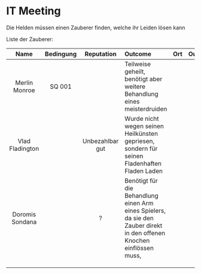 # IT Meeting

Die Helden müssen einen Zauberer finden, welche ihr Leiden lösen kann

Liste der Zauberer:

|      Name       | Bedingung |   Reputation    | Outcome                                                                                                                | Ort | Outcome |
|:---------------:|:---------:|:---------------:|:-----------------------------------------------------------------------------------------------------------------------|:----|:--------|
|  Merlin Monroe  |  SQ 001   |                 | Teilweise geheilt, benötigt aber weitere Behandlung eines meisterdruiden                                               |     |         |
| Vlad Fladington |           | Unbezahlbar gut | Wurde nicht wegen seinen Heilkünsten gepriesen, sondern für seinen Fladenhaften Fladen Laden                           |     |         |
| Doromis Sondana |           |        ?        | Benötigt für die Behandlung einen Arm eines Spielers, da sie den Zauber direkt in den offenen Knochen einflössen muss, |     |         |
|                 |           |                 |                                                                                                                        |     |         |
|                 |           |                 |                                                                                                                        |     |         |
|                 |           |                 |                                                                                                                        |     |         |
